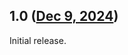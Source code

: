## 1.0 ([Dec 9, 2024](https://github.com/ramensoftware/windhawk-mods/blob/1fd480af6b69fe3339d52712268afa8a87839f7a/mods/shadowplay-do-not-disable.wh.cpp))

Initial release.
